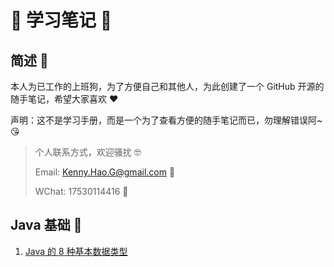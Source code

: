 # 📝 学习笔记 📝

## 简述 🎤

本人为已工作的上班狗，为了方便自己和其他人，为此创建了一个 GitHub 开源的随手笔记，希望大家喜欢 ❤️



声明：这不是学习手册，而是一个为了查看方便的随手笔记而已，勿理解错误阿~ 😘



> 个人联系方式，欢迎骚扰 🤓
>
> Email: Kenny.Hao.G@gmail.com 🐽
>
> WChat: 17530114416 🥤



## Java 基础 📝

1. [Java 的 8 种基本数据类型](https://github.com/Kenny-Hao-G/NoteBook/blob/master/Java%20基础/Java8大基本数据类型/Java%20八大基本数据类型%20%20📝.md)
